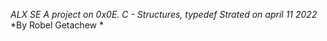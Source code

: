 *ALX SE*
 *A project on 0x0E. C - Structures, typedef*
 *Strated on april 11 2022*
 *By Robel Getachew *